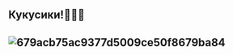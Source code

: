 ## Кукусики!🥰🥺😎

## ![679acb75ac9377d5009ce50f8679ba84](https://github.com/user-attachments/assets/e9b8199a-5b81-4e6e-bfc3-3d8c31076223)



<!--
**spr1te1337/spr1te1337** is a ✨ _special_ ✨ repository because its `README.md` (this file) appears on your GitHub profile.
-->
